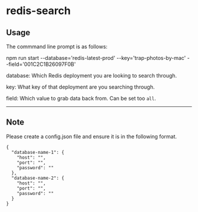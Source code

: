 # redis-search

## Usage

The commmand line prompt is as follows:

npm run start --database='redis-latest-prod' --key='trap-photos-by-mac' --field='001C2C1B26097F0B'

database: Which Redis deployment you are looking to search through.

key: What key of that deployment are you searching through.

field: Which value to grab data back from. Can be set too `all`.

---

## Note

Please create a config.json file and ensure it is in the following format.
```
{
  "database-name-1": {
    "host": "",
    "port": "",
    "password": ""
  },
  "database-name-2": {
    "host": "",
    "port": "",
    "password": ""
  }
}
```
